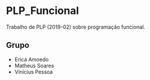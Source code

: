 # PLP_Funcional
Trabalho de PLP (2019-02) sobre programação funcional.

## Grupo
- Erica Amoedo
- Matheus Soares
- Vinícius Pessoa
